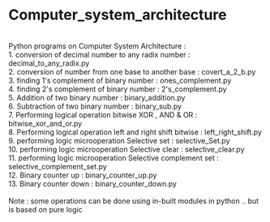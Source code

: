 # Computer_system_architecture
<br />
Python programs on Computer System Architecture :<br />
1. conversion of decimal number to any radix number : decimal_to_any_radix.py <br />
2. conversion of number from one base to another base : covert_a_2_b.py <br />
3. finding 1's complement of binary number : ones_complement.py <br />
4. finding 2's complement of binary number : 2's_complement.py <br />
5. Addition of two binary number : binary_addition.py <br />
6. Subtraction of two binary number : binary_sub.py <br />
7. Performing logical operation bitwise XOR , AND & OR : bitwise_xor_and_or.py <br />
8. Performing logical operation left and right shift bitwise : left_right_shift.py <br />
9. performing logic microoperation Selective set : selective_Set.py <br />
10. performing logic microoperation Selective clear : selective_clear.py <br />
11. performing logic microoperation Selective complement set : selective_complement_set.py <br />
12. Binary counter up : binary_counter_up.py <br />
13. Binary counter down : binary_counter_down.py <br />
<br />
Note : some operations can be done using in-built modules in python .. but is based on pure logic 
